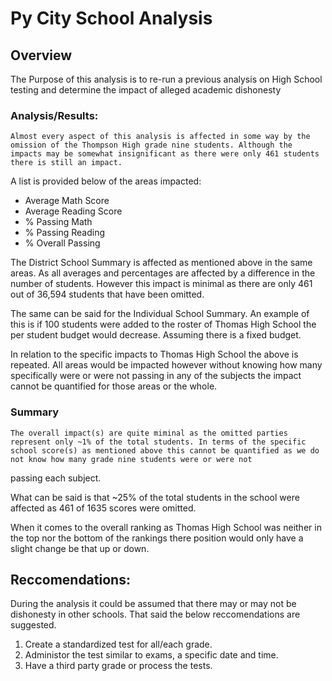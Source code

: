 
# **Py City School Analysis**

## **Overview**

The Purpose of this analysis is to re-run a previous analysis on High School testing and determine the impact of alleged academic dishonesty


### **Analysis/Results:**
	Almost every aspect of this analysis is affected in some way by the omission of the Thompson High grade nine students. Although the impacts may be somewhat insignificant as there were only 461 students there is still an impact.
A list is provided below of the areas impacted:
* Average Math Score
* Average Reading Score
* % Passing Math
* % Passing Reading
* % Overall Passing

The District School Summary is affected as mentioned above in the same areas. As all averages and percentages are affected by a difference in the number of students. However this impact is minimal as there are only 461 out of 36,594 students that have been omitted.

The same can be said for the Individual School Summary. An example of this is if 100 students were added to the roster of Thomas High School the per student budget would decrease. Assuming there is a fixed budget.

In relation to the specific impacts to Thomas High School the above is repeated. All areas would be impacted however without knowing how many specifically were or were not passing in any of the subjects the impact cannot be quantified for those areas or the whole.

### Summary

	The overall impact(s) are quite miminal as the omitted parties represent only ~1% of the total students. In terms of the specific school score(s) as mentioned above this cannot be quantified as we do not know how many grade nine students were or were not 
passing each subject.

What can be said is that ~25% of the total students in the school were affected as 461 of 1635 scores were omitted.

When it comes to the overall ranking as Thomas High School was neither in the top nor the bottom of the rankings there position would only have a slight change be that up or down. 
	
## **Reccomendations:**

During the analysis it could be assumed that there may or may not be dishonesty in other schools. That said the below reccomendations are suggested.
1) Create a standardized test for all/each grade.
2) Administor the test similar to exams, a specific date and time.
3) Have a third party grade or process the tests.
